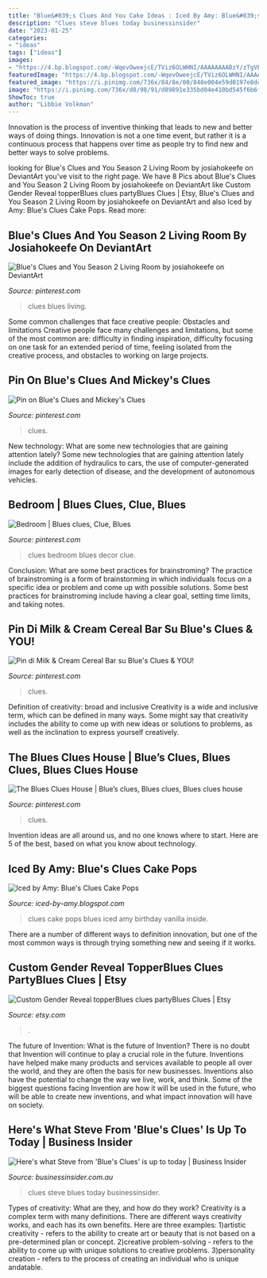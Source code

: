 ```yaml
---
title: "Blue&#039;s Clues And You Cake Ideas : Iced By Amy: Blue&#039;s Clues Cake Pops"
description: "Clues steve blues today businessinsider"
date: "2023-01-25"
categories:
- "ideas"
tags: ["ideas"]
images:
- "https://4.bp.blogspot.com/-WqevOweejcE/TViz6OLWHNI/AAAAAAAABzY/zTgVEfAYvI8/s1600/Picture+032.jpg"
featuredImage: "https://4.bp.blogspot.com/-WqevOweejcE/TViz6OLWHNI/AAAAAAAABzY/zTgVEfAYvI8/s1600/Picture+032.jpg"
featured_image: "https://i.pinimg.com/736x/84/8e/00/848e004e59d0197e8dc9bb88596d7ec7.jpg"
image: "https://i.pinimg.com/736x/d8/98/91/d89891e335bd04e410bd545f6b6f6660.jpg"
ShowToc: true
author: "Libbie Volkman"
---
```



Innovation is the process of inventive thinking that leads to new and better ways of doing things. Innovation is not a one time event, but rather it is a continuous process that happens over time as people try to find new and better ways to solve problems.

	

		
looking for Blue&#039;s Clues and You Season 2 Living Room by josiahokeefe on DeviantArt you've visit to the right page. We have 8 Pics about Blue&#039;s Clues and You Season 2 Living Room by josiahokeefe on DeviantArt like Custom Gender Reveal topperBlues clues partyBlues Clues | Etsy, Blue&#039;s Clues and You Season 2 Living Room by josiahokeefe on DeviantArt and also Iced by Amy: Blue&#039;s Clues Cake Pops. Read more:
		
    
## Blue&#039;s Clues And You Season 2 Living Room By Josiahokeefe On DeviantArt

<img loading=lazy src="https://i.pinimg.com/736x/3d/3c/1c/3d3c1cf31a39a6f4c8c7035f752d05b1.jpg" onerror="this.onerror=null;this.src='https://tse3.mm.bing.net/th?id=OIP.9FCkl86G0r9m0yKkkVLanAHaEK&amp;pid=15.1';" alt="Blue&#039;s Clues and You Season 2 Living Room by josiahokeefe on DeviantArt">

_Source: pinterest.com_

>clues blues living. 

	

Some common challenges that face creative people: Obstacles and limitations
Creative people face many challenges and limitations, but some of the most common are: difficulty in finding inspiration, difficulty focusing on one task for an extended period of time, feeling isolated from the creative process, and obstacles to working on large projects.

    
## Pin On Blue&#039;s Clues And Mickey&#039;s Clues

<img loading=lazy src="https://i.pinimg.com/736x/87/32/d3/8732d3a52bf37cd48b2337c7909d1ba5.jpg" onerror="this.onerror=null;this.src='https://tse4.mm.bing.net/th?id=OIP.SoEBG78bo-zXo6dVjFNqBAHaEK&amp;pid=15.1';" alt="Pin on Blue&#039;s Clues and Mickey&#039;s Clues">

_Source: pinterest.com_

>clues. 

	

New technology: What are some new technologies that are gaining attention lately?
Some new technologies that are gaining attention lately include the addition of hydraulics to cars, the use of computer-generated images for early detection of disease, and the development of autonomous vehicles.

    
## Bedroom | Blues Clues, Clue, Blues

<img loading=lazy src="https://i.pinimg.com/736x/d8/98/91/d89891e335bd04e410bd545f6b6f6660.jpg" onerror="this.onerror=null;this.src='https://tse4.mm.bing.net/th?id=OIP.-sU8iypEhrt3N5ka5CsG-wHaEK&amp;pid=15.1';" alt="Bedroom | Blues clues, Clue, Blues">

_Source: pinterest.com_

>clues bedroom blues decor clue. 

	

Conclusion: What are some best practices for brainstroming?
The practice of brainstroming is a form of brainstorming in which individuals focus on a specific idea or problem and come up with possible solutions. Some best practices for brainstroming include having a clear goal, setting time limits, and taking notes.

    
## Pin Di Milk &amp; Cream Cereal Bar Su Blue&#039;s Clues &amp; YOU!

<img loading=lazy src="https://i.pinimg.com/736x/84/8e/00/848e004e59d0197e8dc9bb88596d7ec7.jpg" onerror="this.onerror=null;this.src='https://tse2.mm.bing.net/th?id=OIP.3OwOiT5eL7o34kea1jbKIgHaJQ&amp;pid=15.1';" alt="Pin di Milk &amp; Cream Cereal Bar su Blue&#039;s Clues &amp; YOU!">

_Source: pinterest.com_

>clues. 

	

Definition of creativity: broad and inclusive
Creativity is a wide and inclusive term, which can be defined in many ways. Some might say that creativity includes the ability to come up with new ideas or solutions to problems, as well as the inclination to express yourself creatively.

    
## The Blues Clues House | Blue’s Clues, Blues Clues, Blues Clues House

<img loading=lazy src="https://i.pinimg.com/736x/50/fd/8a/50fd8a85d1f578ec5635e7132a637cce.jpg" onerror="this.onerror=null;this.src='https://tse4.mm.bing.net/th?id=OIP.hF4XG35JE56wKN2Xdz62PQHaD-&amp;pid=15.1';" alt="The Blues Clues House | Blue’s clues, Blues clues, Blues clues house">

_Source: pinterest.com_

>clues. 

	

Invention ideas are all around us, and no one knows where to start. Here are 5 of the best, based on what you know about technology. 

    
## Iced By Amy: Blue&#039;s Clues Cake Pops

<img loading=lazy src="https://4.bp.blogspot.com/-WqevOweejcE/TViz6OLWHNI/AAAAAAAABzY/zTgVEfAYvI8/s1600/Picture+032.jpg" onerror="this.onerror=null;this.src='https://tse2.mm.bing.net/th?id=OIP.37O2Ph_GaQ_P9AmujaUUpgHaE6&amp;pid=15.1';" alt="Iced by Amy: Blue&#039;s Clues Cake Pops">

_Source: iced-by-amy.blogspot.com_

>clues cake pops blues iced amy birthday vanilla inside. 

	

There are a number of different ways to definition innovation, but one of the most common ways is through trying something new and seeing if it works.

    
## Custom Gender Reveal TopperBlues Clues PartyBlues Clues | Etsy

<img loading=lazy src="https://i.etsystatic.com/24780767/r/il/9898c3/3064614846/il_1588xN.3064614846_tfm4.jpg" onerror="this.onerror=null;this.src='https://tse2.mm.bing.net/th?id=OIP.Fo2_iQ6gfufJWqdViZy-ygHaJ3&amp;pid=15.1';" alt="Custom Gender Reveal topperBlues clues partyBlues Clues | Etsy">

_Source: etsy.com_

>. 

	

The future of Invention: What is the future of Invention?
There is no doubt that Invention will continue to play a crucial role in the future. Inventions have helped make many products and services available to people all over the world, and they are often the basis for new businesses. Inventions also have the potential to change the way we live, work, and think. Some of the biggest questions facing Invention are how it will be used in the future, who will be able to create new inventions, and what impact innovation will have on society.

    
## Here&#039;s What Steve From &#039;Blue&#039;s Clues&#039; Is Up To Today | Business Insider

<img loading=lazy src="http://static.businessinsider.com/image/588b6f3b47575239008b4f01-400/image.jpg" onerror="this.onerror=null;this.src='https://tse1.mm.bing.net/th?id=OIP.C1mWB2MKlWE-O-XKQDxOYAAAAA&amp;pid=15.1';" alt="Here&#039;s what Steve from &#039;Blue&#039;s Clues&#039; is up to today | Business Insider">

_Source: businessinsider.com.au_

>clues steve blues today businessinsider. 

	

Types of creativity: What are they, and how do they work?
Creativity is a complex term with many definitions. There are different ways creativity works, and each has its own benefits. Here are three examples:
1)artistic creativity - refers to the ability to create art or beauty that is not based on a pre-determined plan or concept.
2)creative problem-solving - refers to the ability to come up with unique solutions to creative problems.
3)personality creation - refers to the process of creating an individual who is unique andatable.

